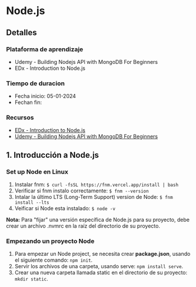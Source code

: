 # Node.js
## Detalles
### Plataforma de aprendizaje
- Udemy - Building Nodejs API with MongoDB For Beginners
- EDx - Introduction to Node.js
### Tiempo de duracion
- Fecha inicio: 05-01-2024
- Fechan fin:

### Recursos
- [EDx - Introduction to Node.js](https://www.edx.org/learn/node-js/the-linux-foundation-introduction-to-node-js)
- [Udemy - Building Nodejs API with MongoDB For Beginners](https://www.udemy.com/course/nodejs-api-with-mongodb-for-beginners/)

## 1. Introducción a Node.js
### Set up Node en Linux
1. Instalar fnm: `$ curl -fsSL https://fnm.vercel.app/install | bash`
2. Verificar si fnm instalo correctamente: `$ fnm --version`
3. Intalar la último LTS (Long-Term Support) version de Node: `$ fnm install --lts`
4. Veificar si Node esta instalado: `$ node -v`

**Nota:** Para "fijar" una versión específica de Node.js para su proyecto, debe crear un archivo .nvmrc en la raíz del directorio de su proyecto.
### Empezando un proyecto Node
1. Para empezar un Node project, se necesita crear **package.json**, usando el siguiente comando: `npm init`.
2. Servir los archivos de una carpeta, usando serve: `npm install serve`.
3. Crear una nueva carpeta llamada static en el directorio de su proyecto: `mkdir static`.